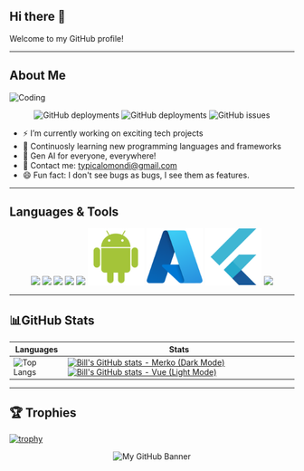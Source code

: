 ## Hi there 👋

Welcome to my GitHub profile!

---

## About Me
![Coding](https://github.com/user-attachments/assets/f69474ae-ce79-4bda-a579-3f516df094cf)
<p align="center">
  <img alt="GitHub deployments" src="https://img.shields.io/github/deployments/ABSphreak/readme-jokes/Production?label=Production&style=flat-square"/>
  <img alt="GitHub deployments" src="https://img.shields.io/github/deployments/ABSphreak/readme-jokes/Preview?label=Testing&style=flat-square"/>
  <img alt="GitHub issues" src="https://img.shields.io/badge/Issues-0-success?style=flat-square&logo=github"/>

</p>

- ⚡ I’m currently working on exciting tech projects
- 🌱 Continuosly learning new programming languages and frameworks
- 🤖 Gen AI for everyone, everywhere!
- 📧 Contact me: [typicalomondi@gmail.com](mailto:typicalomondi@gmail.com)
- 😄 Fun fact: I don't see bugs as bugs, I see them as features.

---

## Languages & Tools
<div align="center">
  <img src="https://user-images.githubusercontent.com/74038190/212257454-16e3712e-945a-4ca2-b238-408ad0bf87e6.gif" width="100">
  <img src="https://user-images.githubusercontent.com/74038190/212257472-08e52665-c503-4bd9-aa20-f5a4dae769b5.gif" width="100">
  <img src="https://user-images.githubusercontent.com/74038190/212257460-738ff738-247f-4445-a718-cdd0ca76e2db.gif" width="100">
  <img src="https://user-images.githubusercontent.com/74038190/212257467-871d32b7-e401-42e8-a166-fcfd7baa4c6b.gif" width="100">
  <img src="https://github.com/Anmol-Baranwal/Cool-GIFs-For-GitHub/assets/74038190/3c16d4f2-b757-4c70-8f42-43d5dddd2c36" width="100">
  <img src="https://raw.githubusercontent.com/devicons/devicon/master/icons/android/android-original.svg" width="100">
  <img src="https://raw.githubusercontent.com/devicons/devicon/master/icons/azure/azure-original.svg" width="100">
  <img src="https://raw.githubusercontent.com/devicons/devicon/master/icons/flutter/flutter-original.svg" width="100">
  <img src="https://github.com/user-attachments/assets/9f89bcf8-86cb-45b3-ac19-703710204b5f" width="100" >
</div>

---


## 📊GitHub Stats  

|  Languages | Stats  |
|---|---|
| ![Top Langs](https://github-readme-stats.vercel.app/api/top-langs/?username=bjoseph23&size_weight=0.5&count_weight=0.5) | [![Bill's GitHub stats - Merko (Dark Mode)](https://github-readme-stats.vercel.app/api?username=bjoseph23&show_icons=true&theme=merko#gh-dark-mode-only)](https://github.com/anuraghazra/github-readme-stats#gh-dark-mode-only)  [![Bill's GitHub stats - Vue (Light Mode)](https://github-readme-stats.vercel.app/api?username=bjoseph23&show_icons=true&theme=vue#gh-light-mode-only)](https://github.com/anuraghazra/github-readme-stats#gh-light-mode-only) |

---

## 🏆 Trophies

[![trophy](https://github-profile-trophy.vercel.app/?username=bjoseph23&rank=-?&column=7&margin-w=15&margin-h=15)](https://github.com/bjoseph23/github-profile-trophy)

<p align="center">
  <img src="https://github.com/user-attachments/assets/b0128256-4f4d-45e4-9cbe-b58732c5e9d0" alt="My GitHub Banner" width="80%">
</p>
